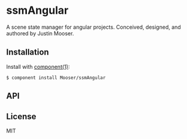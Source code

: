 # ssmAngular

  A scene state manager for angular projects.  Conceived, designed, and authored by Justin Mooser.  

## Installation

  Install with [component(1)](http://component.io):

    $ component install Mooser/ssmAngular

## API



## License

  MIT
